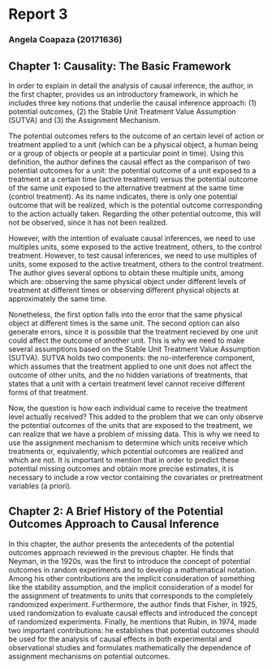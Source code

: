 # Report 3
### Angela Coapaza (20171636)

## Chapter 1: Causality: The Basic Framework

In order to explain in detail the analysis of causal inference, the author, in the first chapter, provides us an introductory framework, in which he includes three key notions that underlie the causal inference approach: (1) potential outcomes, (2) the Stable Unit Treatment Value Assumption (SUTVA) and (3) the Assignment Mechanism.

The potential outcomes refers to the outcome of an certain level of action or treatment applied to a unit (which can be a physical object, a human being or a group of  objects or people at a particular point in time). Using this definition, the author defines the causal effect as the comparison of two potential outcomes for a unit: the potential outcome of a unit exposed to a treatment at a certain time (active treatment) versus the potential outcome of the same unit exposed to the alternative treatment at the same time (control treatment). As its name indicates, there is only one potential outcome that will be realized, which is the potential outcome corresponding to the action actually taken. Regarding the other potential outcome, this will not be observed, since it has not been realized.

However, with the intention of evaluate causal inferences, we need to use multiples units, some exposed to the active treatment, others, to the control treatment. However, to test causal inferences, we need to use multiples of units, some exposed to the active treatment, others to the control treatment. The author gives several options to obtain these multiple units, among which are: observing the same physical object under different levels of treatment at different times or observing different physical objects at approximately the same time. 

Nonetheless, the first option falls into the error that the same physical object at different times is the same unit. The second option can also generate errors, since it is possible that the treatment recieved by one unit could affect the outcome of another unit. This is why we need to make several assumptions based on the Stable Unit Treatment Value Assumption (SUTVA). SUTVA holds two components: the no-interference component, which assumes that the treatment applied to one unit does not affect the outcome of other units, and the no hidden variations of treatments, that states that a unit with a certain treatment level cannot receive different forms of that treatment.


Now, the question is how each individual came to receive the treatment level actually received? This added to the problem that we can only observe the potential outcomes of the units that are exposed to the treatment, we can realize that we have a problem of missing data. This is why we need to use the assignment mechanism to determine which units receive which treatments or, equivalently, which potential outcomes are realized and which are not. It is important to mention that in order to predict these potential missing outcomes and obtain more precise estimates, it is necessary to include a row vector containing the covariates or pretreatment variables (a priori).

## Chapter 2: A Brief History of the Potential Outcomes Approach to Causal Inference

In this chapter, the author presents the antecedents of the potential outcomes approach reviewed in the previous chapter. He finds that Neyman, in the 1920s, was the first to introduce the concept of potential outcomes in random experiments and to develop a mathematical notation. Among his other contributions are the implicit consideration of something like the stability assumption, and the implicit consideration of a model for the assignment of treatments to units that corresponds to the completely randomized experiment. Furthermore, the author finds that Fisher, in 1925, used randomization to evaluate causal effects and introduced the concept of randomized experiments. Finally, he mentions that Rubin, in 1974, made two important contributions: he establishes  that potential outcomes should be used for the analysis of causal effects in both experimental and observational studies and formulates mathematically the dependence of assignment mechanisms on potential outcomes.